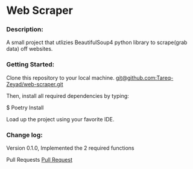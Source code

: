 # Web Scraper

### Description:
A small project that utlizies BeautifulSoup4 python library to scrape(grab data) off websites.

### Getting Started:
Clone this repository to your local machine. [git@github.com:Tareq-Zeyad/web-scraper.git]()

Then, install all required dependencies by typing:

$ Poetry Install

Load up the project using your favorite IDE.

### Change log:
Version 0.1.0, Implemented the 2 required functions

Pull Requests
[Pull Request](https://github.com/Tareq-Zeyad/web-scraper/pull/1)